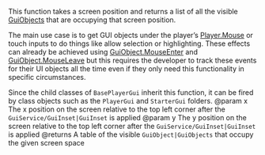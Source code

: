 This function takes a screen position and returns a list of all the visible [GuiObjects](https://developer.roblox.com/api-reference/class/GuiObject) that are occupying that screen position.

The main use case is to get GUI objects under the player’s [Player.Mouse](https://developer.roblox.com/search#stq=Mouse) or touch inputs to do things like allow selection or highlighting. These effects can already be achieved using [GuiObject.MouseEnter](https://developer.roblox.com/api-reference/event/GuiObject/MouseEnter) and [GuiObject.MouseLeave](https://developer.roblox.com/api-reference/event/GuiObject/MouseLeave) but this requires the developer to track these events for their UI objects all the time even if they only need this functionality in specific circumstances.

Since the child classes of `BasePlayerGui` inherit this function, it can be fired by class objects such as the `PlayerGui` and `StarterGui` folders.
@param x The x position on the screen relative to the top left corner after the `GuiService/GuiInset|GuiInset` is applied
@param y The y position on the screen relative to the top left corner after the `GuiService/GuiInset|GuiInset` is applied
@returns A table of the visible `GuiObject|GuiObjects` that occupy the given screen space
